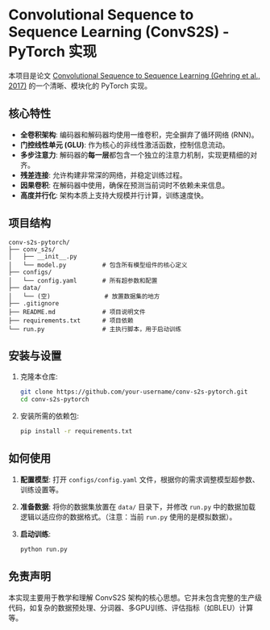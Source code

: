 # Convolutional Sequence to Sequence Learning (ConvS2S) - PyTorch 实现

本项目是论文 [Convolutional Sequence to Sequence Learning (Gehring et al., 2017)](https://arxiv.org/abs/1705.03122) 的一个清晰、模块化的 PyTorch 实现。

## 核心特性

- **全卷积架构**: 编码器和解码器均使用一维卷积，完全摒弃了循环网络 (RNN)。
- **门控线性单元 (GLU)**: 作为核心的非线性激活函数，控制信息流动。
- **多步注意力**: 解码器的**每一层**都包含一个独立的注意力机制，实现更精细的对齐。
- **残差连接**: 允许构建非常深的网络，并稳定训练过程。
- **因果卷积**: 在解码器中使用，确保在预测当前词时不依赖未来信息。
- **高度并行化**: 架构本质上支持大规模并行计算，训练速度快。

## 项目结构

```
conv-s2s-pytorch/
├── conv_s2s/
│   ├── __init__.py
│   └── model.py          # 包含所有模型组件的核心定义
├── configs/
│   └── config.yaml       # 所有超参数和配置
├── data/
│   └── (空)               # 放置数据集的地方
├── .gitignore
├── README.md             # 项目说明文件
├── requirements.txt      # 项目依赖
└── run.py                # 主执行脚本，用于启动训练
```

## 安装与设置

1.  克隆本仓库:
    ```bash
    git clone https://github.com/your-username/conv-s2s-pytorch.git
    cd conv-s2s-pytorch
    ```

2.  安装所需的依赖包:
    ```bash
    pip install -r requirements.txt
    ```

## 如何使用

1.  **配置模型**: 打开 `configs/config.yaml` 文件，根据你的需求调整模型超参数、训练设置等。

2.  **准备数据**: 将你的数据集放置在 `data/` 目录下，并修改 `run.py` 中的数据加载逻辑以适应你的数据格式。（注意：当前 `run.py` 使用的是模拟数据）。

3.  **启动训练**:
    ```bash
    python run.py
    ```

## 免责声明

本实现主要用于教学和理解 ConvS2S 架构的核心思想。它并未包含完整的生产级代码，如复杂的数据预处理、分词器、多GPU训练、评估指标（如BLEU）计算等。

